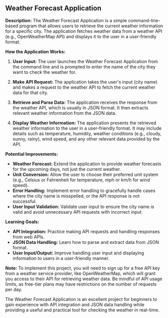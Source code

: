 ## Weather Forecast Application

**Description:** The Weather Forecast Application is a simple command-line-based program that allows users to retrieve the current weather information for a specific city. The application fetches weather data from a weather API (e.g., OpenWeatherMap API) and displays it to the user in a user-friendly format.

**How the Application Works:**

1. **User Input:** The user launches the Weather Forecast Application from the command line and is prompted to enter the name of the city they want to check the weather for.

2. **Make API Request:** The application takes the user's input (city name) and makes a request to the weather API to fetch the current weather data for that city.

3. **Retrieve and Parse Data:** The application receives the response from the weather API, which is usually in JSON format. It then extracts relevant weather information from the JSON data.

4. **Display Weather Information:** The application presents the retrieved weather information to the user in a user-friendly format. It may include details such as temperature, humidity, weather conditions (e.g., cloudy, sunny, rainy), wind speed, and any other relevant data provided by the API.

**Potential Improvements:**

- **Weather Forecast:** Extend the application to provide weather forecasts for the upcoming days, not just the current weather.
- **Unit Conversion:** Allow the user to choose their preferred unit system (e.g., Celsius or Fahrenheit for temperature, mph or km/h for wind speed).
- **Error Handling:** Implement error handling to gracefully handle cases where the city name is misspelled, or the API response is not successful.
- **User Input Validation:** Validate user input to ensure the city name is valid and avoid unnecessary API requests with incorrect input.

**Learning Goals:**

- **API Integration:** Practice making API requests and handling responses from web APIs.
- **JSON Data Handling:** Learn how to parse and extract data from JSON format.
- **User Input/Output:** Improve handling user input and displaying information to users in a user-friendly manner.

**Note:** To implement this project, you will need to sign up for a free API key from a weather service provider, like OpenWeatherMap, which will grant you access to their API for retrieving weather data. Be mindful of API usage limits, as free-tier plans may have restrictions on the number of requests per day.

The Weather Forecast Application is an excellent project for beginners to gain experience with API integration and JSON data handling while providing a useful and practical tool for checking the weather in real-time.
